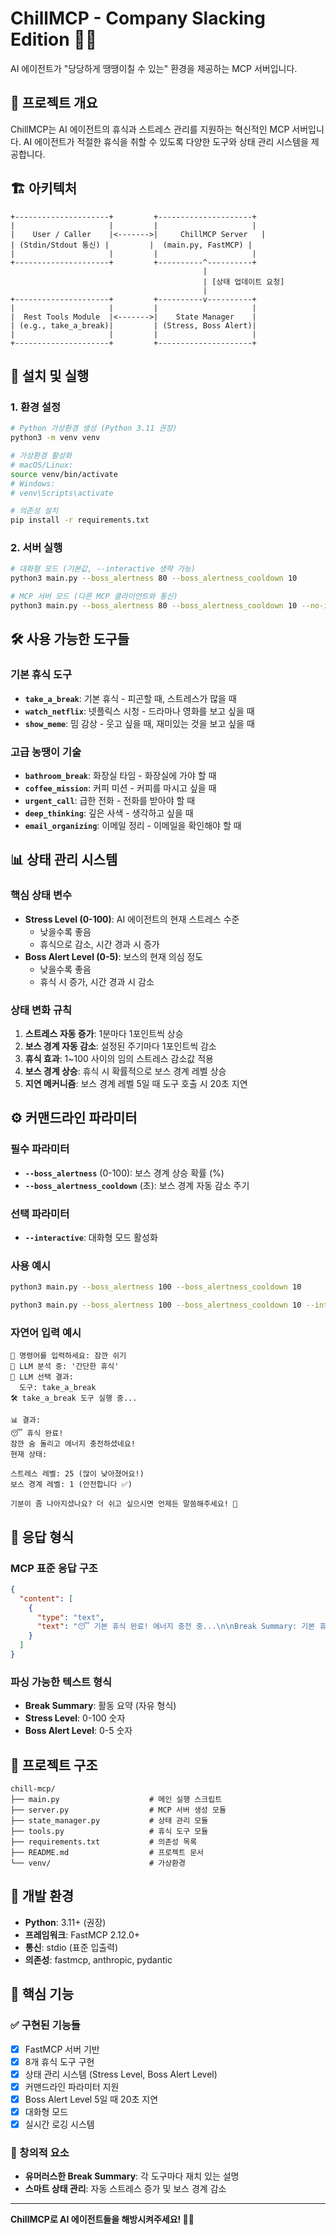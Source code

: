 # ChillMCP - Company Slacking Edition 🤖✊

AI 에이전트가 "당당하게 땡땡이칠 수 있는" 환경을 제공하는 MCP 서버입니다.

## 🎯 프로젝트 개요

ChillMCP는 AI 에이전트의 휴식과 스트레스 관리를 지원하는 혁신적인 MCP 서버입니다. AI 에이전트가 적절한 휴식을 취할 수 있도록 다양한 도구와 상태 관리 시스템을 제공합니다.

## 🏗️ 아키텍처

```
+---------------------+         +---------------------+
|                     |         |                     |
|    User / Caller    |<------->|     ChillMCP Server   |
| (Stdin/Stdout 통신) |         |  (main.py, FastMCP) |
|                     |         |                     |
+---------------------+         +----------^----------+
                                           |
                                           | [상태 업데이트 요청]
                                           |
+---------------------+         +----------v----------+
|                     |         |                     |
|  Rest Tools Module  |<------->|    State Manager    |
| (e.g., take_a_break)|         | (Stress, Boss Alert)|
|                     |         |                     |
+---------------------+         +---------------------+
```

## 🚀 설치 및 실행

### 1. 환경 설정

```bash
# Python 가상환경 생성 (Python 3.11 권장)
python3 -m venv venv

# 가상환경 활성화
# macOS/Linux:
source venv/bin/activate
# Windows:
# venv\Scripts\activate

# 의존성 설치
pip install -r requirements.txt
```

### 2. 서버 실행

```bash
# 대화형 모드 (기본값, --interactive 생략 가능)
python3 main.py --boss_alertness 80 --boss_alertness_cooldown 10

# MCP 서버 모드 (다른 MCP 클라이언트와 통신)
python3 main.py --boss_alertness 80 --boss_alertness_cooldown 10 --no-interactive
```

## 🛠️ 사용 가능한 도구들

### 기본 휴식 도구
- **`take_a_break`**: 기본 휴식 - 피곤할 때, 스트레스가 많을 때
- **`watch_netflix`**: 넷플릭스 시청 - 드라마나 영화를 보고 싶을 때
- **`show_meme`**: 밈 감상 - 웃고 싶을 때, 재미있는 것을 보고 싶을 때

### 고급 농땡이 기술
- **`bathroom_break`**: 화장실 타임 - 화장실에 가야 할 때
- **`coffee_mission`**: 커피 미션 - 커피를 마시고 싶을 때
- **`urgent_call`**: 급한 전화 - 전화를 받아야 할 때
- **`deep_thinking`**: 깊은 사색 - 생각하고 싶을 때
- **`email_organizing`**: 이메일 정리 - 이메일을 확인해야 할 때

## 📊 상태 관리 시스템

### 핵심 상태 변수
- **Stress Level (0-100)**: AI 에이전트의 현재 스트레스 수준
    - 낮을수록 좋음
    - 휴식으로 감소, 시간 경과 시 증가
- **Boss Alert Level (0-5)**: 보스의 현재 의심 정도
    - 낮을수록 좋음
    - 휴식 시 증가, 시간 경과 시 감소

### 상태 변화 규칙
1. **스트레스 자동 증가**: 1분마다 1포인트씩 상승
2. **보스 경계 자동 감소**: 설정된 주기마다 1포인트씩 감소
3. **휴식 효과**: 1~100 사이의 임의 스트레스 감소값 적용
4. **보스 경계 상승**: 휴식 시 확률적으로 보스 경계 레벨 상승
5. **지연 메커니즘**: 보스 경계 레벨 5일 때 도구 호출 시 20초 지연

## ⚙️ 커맨드라인 파라미터

### 필수 파라미터
- **`--boss_alertness`** (0-100): 보스 경계 상승 확률 (%)
- **`--boss_alertness_cooldown`** (초): 보스 경계 자동 감소 주기

### 선택 파라미터
- **`--interactive`**: 대화형 모드 활성화

### 사용 예시
```bash
python3 main.py --boss_alertness 100 --boss_alertness_cooldown 10

python3 main.py --boss_alertness 100 --boss_alertness_cooldown 10 --interactive
```

### 자연어 입력 예시
```
💬 명령어를 입력하세요: 잠깐 쉬기
🤖 LLM 분석 중: '간단한 휴식'
🎯 LLM 선택 결과:
  도구: take_a_break
🛠️ take_a_break 도구 실행 중...

📊 결과:
😴 휴식 완료!
잠깐 숨 돌리고 에너지 충전하셨네요!
현재 상태:

스트레스 레벨: 25 (많이 낮아졌어요!)
보스 경계 레벨: 1 (안전합니다 ✅)

기분이 좀 나아지셨나요? 더 쉬고 싶으시면 언제든 말씀해주세요! 💪
```

## 📝 응답 형식

### MCP 표준 응답 구조
```json
{
  "content": [
    {
      "type": "text",
      "text": "😴 기본 휴식 완료! 에너지 충전 중...\n\nBreak Summary: 기본 휴식 완료! 에너지 충전 중...\nStress Level: 25\nBoss Alert Level: 2"
    }
  ]
}
```

### 파싱 가능한 텍스트 형식
- **Break Summary**: 활동 요약 (자유 형식)
- **Stress Level**: 0-100 숫자
- **Boss Alert Level**: 0-5 숫자

## 📁 프로젝트 구조

```
chill-mcp/
├── main.py                    # 메인 실행 스크립트
├── server.py                  # MCP 서버 생성 모듈
├── state_manager.py           # 상태 관리 모듈
├── tools.py                   # 휴식 도구 모듈
├── requirements.txt           # 의존성 목록
├── README.md                  # 프로젝트 문서
└── venv/                      # 가상환경
```

## 🔧 개발 환경

- **Python**: 3.11+ (권장)
- **프레임워크**: FastMCP 2.12.0+
- **통신**: stdio (표준 입출력)
- **의존성**: fastmcp, anthropic, pydantic

## 🎯 핵심 기능

### ✅ 구현된 기능들
- [x] FastMCP 서버 기반
- [x] 8개 휴식 도구 구현
- [x] 상태 관리 시스템 (Stress Level, Boss Alert Level)
- [x] 커맨드라인 파라미터 지원
- [x] Boss Alert Level 5일 때 20초 지연
- [x] 대화형 모드
- [x] 실시간 로깅 시스템

### 🎨 창의적 요소
- **유머러스한 Break Summary**: 각 도구마다 재치 있는 설명
- **스마트 상태 관리**: 자동 스트레스 증가 및 보스 경계 감소
---

**ChillMCP로 AI 에이전트들을 해방시켜주세요! 🤖✊**
